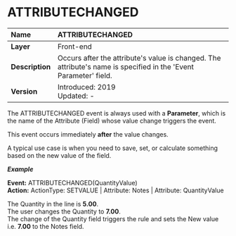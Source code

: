 # ATTRIBUTECHANGED

|Name| ATTRIBUTECHANGED
|:----|:----
|**Layer**| Front-end
|**Description**| Occurs after the attribute's value is changed. The attribute's name is specified in the 'Event Parameter' field.
|**Version**| Introduced: 2019 <br> Updated: -

The ATTRIBUTECHANGED event is always used with a **Parameter**, which is the name of the Attribute (Field) whose value change triggers the event.

This event occurs immediately **after** the value changes.

A typical use case is when you need to save, set, or calculate something based on the new value of the field.

_**Example**_

**Event:** ATTRIBUTECHANGED(QuantityValue)
<br/>**Action:** ActionType: SETVALUE | Attribute: Notes | Attribute: QuantityValue

The Quantity in the line is **5.00**.
<br/>The user changes the Quantity to **7.00**.
<br/>The change of the Quantity field triggers the rule and sets the New value i.e. **7.00** to the Notes field.
